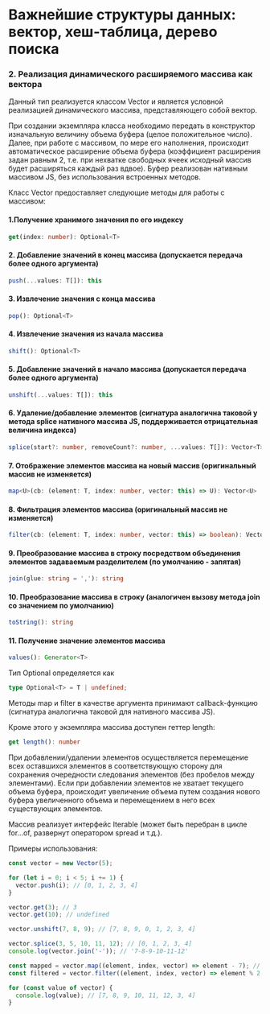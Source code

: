 #  Важнейшие структуры данных: вектор, хеш-таблица, дерево поиска

### 2. Реализация динамического расширяемого массива как вектора

Данный тип реализуется классом Vector и является условной реализацией динамического массива, представляющего собой вектор.

При создании экземпляра класса необходимо передать в конструктор изначальную величину объема буфера (целое положительное число). Далее, при работе с массивом, по мере его наполнения, происходит автоматическое расширение объема буфера (коэффициент расширения задан равным 2, т.е. при нехватке свободных ячеек исходный массив будет расширяться каждый раз вдвое). Буфер реализован нативным массивом JS, без использования встроенных методов.

Класс Vector предоставляет следующие методы для работы с массивом:

#### 1.Получение хранимого значения по его индексу

```ts
get(index: number): Optional<T>
```

#### 2. Добавление значений в конец массива (допускается передача более одного аргумента)

```ts
push(...values: T[]): this
```

#### 3. Извлечение значения с конца массива

```ts
pop(): Optional<T>
```

#### 4. Извлечение значения из начала массива

```ts
shift(): Optional<T>
```

#### 5. Добавление значений в начало массива (допускается передача более одного аргумента)

```ts
unshift(...values: T[]): this
```

#### 6. Удаление/добавление элементов (сигнатура аналогична таковой у метода splice нативного массива JS, поддерживается отрицательная величина индекса)

```ts
splice(start?: number, removeCount?: number, ...values: T[]): Vector<T>
```

#### 7. Отображение элементов массива на новый массив (оригинальный массив не изменяется)

```ts
map<U>(cb: (element: T, index: number, vector: this) => U): Vector<U>
```

#### 8. Фильтрация элементов массива (оригинальный массив не изменяется)

```ts
filter(cb: (element: T, index: number, vector: this) => boolean): Vector<T>
```

#### 9. Преобразование массива в строку посредством объединения элементов задаваемым разделителем (по умолчанию - запятая)

```ts
join(glue: string = ','): string
```

#### 10. Преобразование массива в строку (аналогичен вызову метода join со значением по умолчанию)

```ts
toString(): string
```

#### 11. Получение значение элементов массива

```ts
values(): Generator<T>
```

Тип Optional определяется как

```ts
type Optional<T> = T | undefined;
```

Методы map и filter в качестве аргумента принимают callback-функцию (сигнатура аналогична таковой для нативного массива JS).

Кроме этого у экземпляра массива доступен геттер length:

```ts
get length(): number
```

При добавлении/удалении элементов осуществляется перемещение всех оставшихся элементов в соответствующую сторону для сохранения очередности следования элементов (без пробелов между элементами). Если при добавлении элементов не хватает текущего объема буфера, происходит увеличение объема путем создания нового буфера увеличенного объема и перемещением в него всех существующих элементов.

Массив реализует интерфейс Iterable (может быть перебран в цикле for...of, развернут оператором spread и т.д.).

Примеры использования:

```js
const vector = new Vector(5);

for (let i = 0; i < 5; i += 1) {
  vector.push(i); // [0, 1, 2, 3, 4]
}

vector.get(3); // 3
vector.get(10); // undefined

vector.unshift(7, 8, 9); // [7, 8, 9, 0, 1, 2, 3, 4]

vector.splice(3, 5, 10, 11, 12); // [0, 1, 2, 3, 4]
console.log(vector.join('-')); // '7-8-9-10-11-12'

const mapped = vector.map((element, index, vector) => element - 7); // [0, 1, 2, 3, 4, 5]
const filtered = vector.filter((element, index, vector) => element % 2 !== 0); // [7, 9, 11]

for (const value of vector) {
  console.log(value); // [7, 8, 9, 10, 11, 12, 3, 4]
}
```
